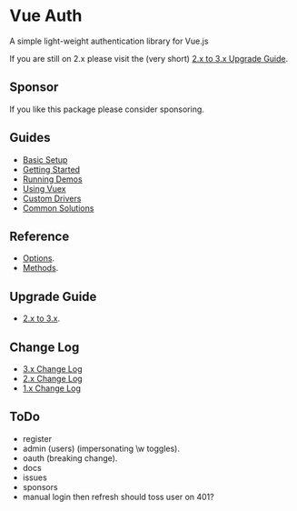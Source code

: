 # Vue Auth

A simple light-weight authentication library for Vue.js

If you are still on 2.x please visit the (very short) [2.x to 3.x Upgrade Guide]().


## Sponsor

If you like this package please consider sponsoring.


## Guides

* [Basic Setup](https://websanova.com/docs/vue-auth)
* [Getting Started](https://websanova.com/docs/vue-auth)
* [Running Demos](https://websanova.com/docs/vue-auth/Demos.md)
* [Using Vuex](https://websanova.com/docs/vue-auth)
* [Custom Drivers](https://websanova.com/docs/vue-auth)
* [Common Solutions](https://websanova.com/docs/Recipes.md)


## Reference

* [Options](https://websanova.com/docs/vue-auth).
* [Methods](https://websanova.com/docs/vue-auth).


## Upgrade Guide

* [2.x to 3.x](/docs/upgrades/2.x-3.x.md).


## Change Log

* [3.x Change Log](/docs/changes/3.x.md)
* [2.x Change Log](/docs/changes/2.x.md)
* [1.x Change Log](/docs/changes/1.x.md)


## ToDo

- register
- admin (users) (impersonating \w toggles).
- oauth (breaking change).
- docs
- issues
- sponsors
- manual login then refresh should toss user on 401?